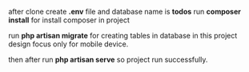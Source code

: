 

after clone create **.env** file and database name is  **todos**
run **composer install** for install composer in project

run  **php artisan migrate** for creating tables in database
in this project design focus only for mobile device.

then after run **php artisan serve** so project run successfully.
